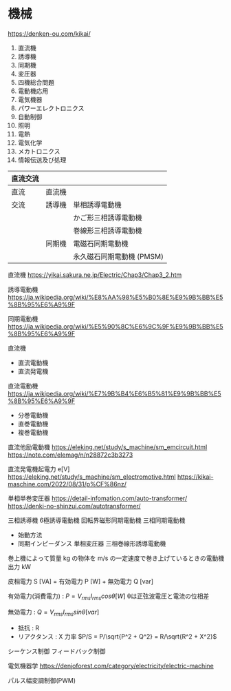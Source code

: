 # 機械

https://denken-ou.com/kikai/

1. 直流機
1. 誘導機
1. 同期機
1. 変圧器
1. 四機総合問題
1. 電動機応用
1. 電気機器
1. パワーエレクトロニクス
1. 自動制御
1. 照明
1. 電熱
1. 電気化学
1. メカトロニクス
1. 情報伝送及び処理

|直流交流|||
|:--|:--|:--|
|直流|直流機||
|交流|誘導機|単相誘導電動機|
|　　|　　　|かご形三相誘導電動機|
|　　|　　　|巻線形三相誘導電動機|
|　　|同期機|電磁石同期電動機|
|　　|　　　|永久磁石同期電動機 (PMSM)|

直流機
https://yikai.sakura.ne.jp/Electric/Chap3/Chap3_2.htm

誘導電動機
https://ja.wikipedia.org/wiki/%E8%AA%98%E5%B0%8E%E9%9B%BB%E5%8B%95%E6%A9%9F

同期電動機
https://ja.wikipedia.org/wiki/%E5%90%8C%E6%9C%9F%E9%9B%BB%E5%8B%95%E6%A9%9F

直流機
- 直流電動機
- 直流発電機

直流電動機
https://ja.wikipedia.org/wiki/%E7%9B%B4%E6%B5%81%E9%9B%BB%E5%8B%95%E6%A9%9F
- 分巻電動機
- 直巻電動機
- 複巻電動機

直流他励電動機
https://eleking.net/study/s_machine/sm_emcircuit.html
https://note.com/elemag/n/n28872c3b3273

直流発電機起電力 e[V]
https://eleking.net/study/s_machine/sm_electromotive.html
https://kikai-maschine.com/2022/08/31/p%CF%86nz/

単相単巻変圧器
https://detail-infomation.com/auto-transformer/
https://denki-no-shinzui.com/autotransformer/

三相誘導機
6極誘導電動機
回転界磁形同期電動機
三相同期電動機
- 始動方法
- 同期インピーダンス
単相変圧器
三相巻線形誘導電動機

巻上機によって質量  kg の物体を  m/s の一定速度で巻き上げているときの電動機出力 kW

皮相電力 S [VA] = 有効電力 P [W] + 無効電力 Q [var]

有効電力(消費電力) : $P = V_{rms}I_{rms} cos θ [W]$ θは正弦波電圧と電流の位相差

無効電力 : $Q = V_{rms}I_{rms} sin θ [var]$

- 抵抗 : R
- リアクタンス : X
力率 $P/S = P/\sqrt{P^2 + Q^2} = R/\sqrt{R^2 + X^2}$

シーケンス制御
フィードバック制御

電気機器学
https://denjoforest.com/category/electricity/electric-machine


パルス幅変調制御(PWM)

